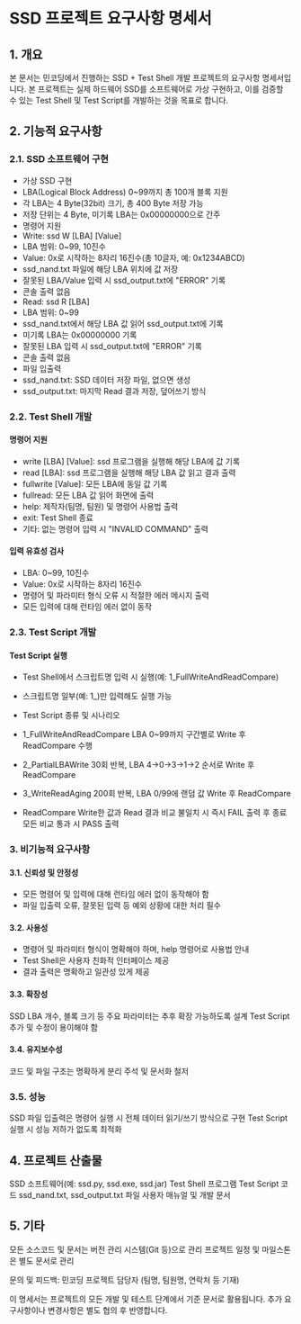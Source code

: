 # SSD 프로젝트 요구사항 명세서

## 1. 개요
본 문서는 민코딩에서 진행하는 SSD + Test Shell 개발 프로젝트의 요구사항 명세서입니다. 본 프로젝트는 실제 하드웨어 SSD를 소프트웨어로 가상 구현하고, 이를 검증할 수 있는 Test Shell 및 Test Script를 개발하는 것을 목표로 합니다.

## 2. 기능적 요구사항
### 2.1. SSD 소프트웨어 구현
  - 가상 SSD 구현
  - LBA(Logical Block Address) 0~99까지 총 100개 블록 지원
  - 각 LBA는 4 Byte(32bit) 크기, 총 400 Byte 저장 가능
  - 저장 단위는 4 Byte, 미기록 LBA는 0x00000000으로 간주
  - 명령어 지원
  - Write: ssd W [LBA] [Value]
  - LBA 범위: 0~99, 10진수
  - Value: 0x로 시작하는 8자리 16진수(총 10글자, 예: 0x1234ABCD)
  - ssd_nand.txt 파일에 해당 LBA 위치에 값 저장
  - 잘못된 LBA/Value 입력 시 ssd_output.txt에 "ERROR" 기록
  - 콘솔 출력 없음
  - Read: ssd R [LBA]
  - LBA 범위: 0~99
  - ssd_nand.txt에서 해당 LBA 값 읽어 ssd_output.txt에 기록
  - 미기록 LBA는 0x00000000 기록
  - 잘못된 LBA 입력 시 ssd_output.txt에 "ERROR" 기록
  - 콘솔 출력 없음
  - 파일 입출력
  - ssd_nand.txt: SSD 데이터 저장 파일, 없으면 생성
  - ssd_output.txt: 마지막 Read 결과 저장, 덮어쓰기 방식

### 2.2. Test Shell 개발
#### 명령어 지원

- write [LBA] [Value]: ssd 프로그램을 실행해 해당 LBA에 값 기록
- read [LBA]: ssd 프로그램을 실행해 해당 LBA 값 읽고 결과 출력
- fullwrite [Value]: 모든 LBA에 동일 값 기록
- fullread: 모든 LBA 값 읽어 화면에 출력
- help: 제작자(팀명, 팀원) 및 명령어 사용법 출력
- exit: Test Shell 종료
- 기타: 없는 명령어 입력 시 "INVALID COMMAND" 출력

#### 입력 유효성 검사
- LBA: 0~99, 10진수
- Value: 0x로 시작하는 8자리 16진수
- 명령어 및 파라미터 형식 오류 시 적절한 에러 메시지 출력
- 모든 입력에 대해 런타임 에러 없이 동작

### 2.3. Test Script 개발
#### Test Script 실행
- Test Shell에서 스크립트명 입력 시 실행(예: 1_FullWriteAndReadCompare)
- 스크립트명 일부(예: 1_)만 입력해도 실행 가능
- Test Script 종류 및 시나리오
- 1_FullWriteAndReadCompare
  LBA 0~99까지 구간별로 Write 후 ReadCompare 수행
- 2_PartialLBAWrite
  30회 반복, LBA 4→0→3→1→2 순서로 Write 후 ReadCompare
- 3_WriteReadAging
  200회 반복, LBA 0/99에 랜덤 값 Write 후 ReadCompare

- ReadCompare
Write한 값과 Read 결과 비교
불일치 시 즉시 FAIL 출력 후 종료
모든 비교 통과 시 PASS 출력

### 3. 비기능적 요구사항
#### 3.1. 신뢰성 및 안정성
- 모든 명령어 및 입력에 대해 런타임 에러 없이 동작해야 함
- 파일 입출력 오류, 잘못된 입력 등 예외 상황에 대한 처리 필수

#### 3.2. 사용성
- 명령어 및 파라미터 형식이 명확해야 하며, help 명령어로 사용법 안내
- Test Shell은 사용자 친화적 인터페이스 제공
- 결과 출력은 명확하고 일관성 있게 제공

#### 3.3. 확장성
SSD LBA 개수, 블록 크기 등 주요 파라미터는 추후 확장 가능하도록 설계
Test Script 추가 및 수정이 용이해야 함

#### 3.4. 유지보수성
코드 및 파일 구조는 명확하게 분리
주석 및 문서화 철저

### 3.5. 성능
SSD 파일 입출력은 명령어 실행 시 전체 데이터 읽기/쓰기 방식으로 구현
Test Script 실행 시 성능 저하가 없도록 최적화

## 4. 프로젝트 산출물
SSD 소프트웨어(예: ssd.py, ssd.exe, ssd.jar)
Test Shell 프로그램
Test Script 코드
ssd_nand.txt, ssd_output.txt 파일
사용자 매뉴얼 및 개발 문서

## 5. 기타
모든 소스코드 및 문서는 버전 관리 시스템(Git 등)으로 관리
프로젝트 일정 및 마일스톤은 별도 문서로 관리

문의 및 피드백:
민코딩 프로젝트 담당자
(팀명, 팀원명, 연락처 등 기재)

이 명세서는 프로젝트의 모든 개발 및 테스트 단계에서 기준 문서로 활용됩니다. 추가 요구사항이나 변경사항은 별도 협의 후 반영합니다.
